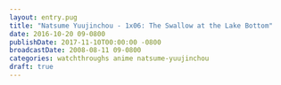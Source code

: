 ```yaml
---
layout: entry.pug
title: "Natsume Yuujinchou - 1x06: The Swallow at the Lake Bottom"
date: 2016-10-20 09-0800
publishDate: 2017-11-10T00:00:00 -0800
broadcastDate: 2008-08-11 09-0800
categories: watchthroughs anime natsume-yuujinchou
draft: true
---
```

